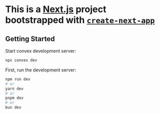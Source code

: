 # This is a [Next.js](https://nextjs.org/) project bootstrapped with [`create-next-app`](https://github.com/vercel/next.js/tree/canary/packages/create-next-app)

## Getting Started

Start convex development server:

```bash
npx convex dev
```

First, run the development server:

```bash
npm run dev
# or
yarn dev
# or
pnpm dev
# or
bun dev
```
